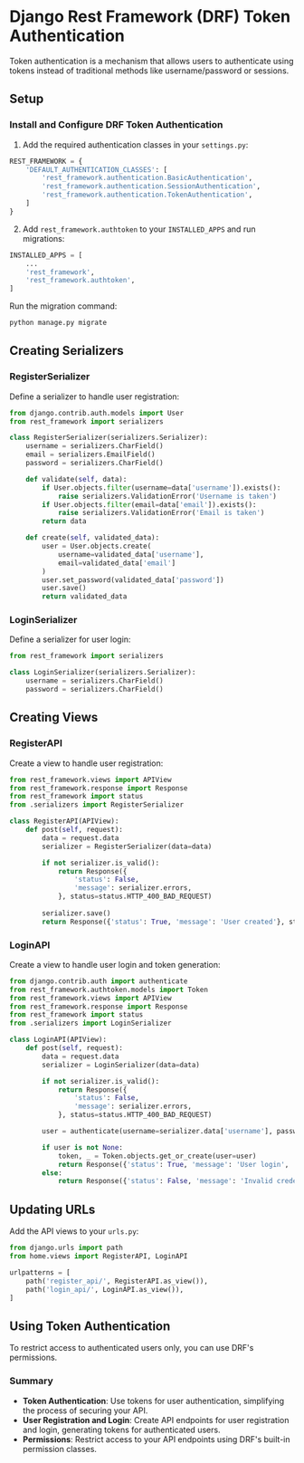 # Django Rest Framework (DRF) Token Authentication

Token authentication is a mechanism that allows users to authenticate using tokens instead of traditional methods like username/password or sessions.

## Setup

### Install and Configure DRF Token Authentication

1. Add the required authentication classes in your `settings.py`:

```python
REST_FRAMEWORK = {
    'DEFAULT_AUTHENTICATION_CLASSES': [
        'rest_framework.authentication.BasicAuthentication',
        'rest_framework.authentication.SessionAuthentication',
        'rest_framework.authentication.TokenAuthentication',
    ]
}
```

2. Add `rest_framework.authtoken` to your `INSTALLED_APPS` and run migrations:

```python
INSTALLED_APPS = [
    ...
    'rest_framework',
    'rest_framework.authtoken',
]
```

Run the migration command:
```sh
python manage.py migrate
```

## Creating Serializers

### RegisterSerializer

Define a serializer to handle user registration:

```python
from django.contrib.auth.models import User
from rest_framework import serializers

class RegisterSerializer(serializers.Serializer):
    username = serializers.CharField()
    email = serializers.EmailField()
    password = serializers.CharField()

    def validate(self, data):
        if User.objects.filter(username=data['username']).exists():
            raise serializers.ValidationError('Username is taken')
        if User.objects.filter(email=data['email']).exists():
            raise serializers.ValidationError('Email is taken')
        return data

    def create(self, validated_data):
        user = User.objects.create(
            username=validated_data['username'],
            email=validated_data['email']
        )
        user.set_password(validated_data['password'])
        user.save()
        return validated_data
```

### LoginSerializer

Define a serializer for user login:

```python
from rest_framework import serializers

class LoginSerializer(serializers.Serializer):
    username = serializers.CharField()
    password = serializers.CharField()
```

## Creating Views

### RegisterAPI

Create a view to handle user registration:

```python
from rest_framework.views import APIView
from rest_framework.response import Response
from rest_framework import status
from .serializers import RegisterSerializer

class RegisterAPI(APIView):
    def post(self, request):
        data = request.data
        serializer = RegisterSerializer(data=data)

        if not serializer.is_valid():
            return Response({
                'status': False,
                'message': serializer.errors,
            }, status=status.HTTP_400_BAD_REQUEST)
        
        serializer.save()
        return Response({'status': True, 'message': 'User created'}, status=status.HTTP_201_CREATED)
```

### LoginAPI

Create a view to handle user login and token generation:

```python
from django.contrib.auth import authenticate
from rest_framework.authtoken.models import Token
from rest_framework.views import APIView
from rest_framework.response import Response
from rest_framework import status
from .serializers import LoginSerializer

class LoginAPI(APIView):
    def post(self, request):
        data = request.data
        serializer = LoginSerializer(data=data)

        if not serializer.is_valid():
            return Response({
                'status': False,
                'message': serializer.errors,
            }, status=status.HTTP_400_BAD_REQUEST)

        user = authenticate(username=serializer.data['username'], password=serializer.data['password'])

        if user is not None:
            token, _ = Token.objects.get_or_create(user=user)
            return Response({'status': True, 'message': 'User login', 'token': str(token)}, status=status.HTTP_201_CREATED)
        else:
            return Response({'status': False, 'message': 'Invalid credentials'}, status=status.HTTP_401_UNAUTHORIZED)
```

## Updating URLs

Add the API views to your `urls.py`:

```python
from django.urls import path
from home.views import RegisterAPI, LoginAPI

urlpatterns = [
    path('register_api/', RegisterAPI.as_view()),
    path('login_api/', LoginAPI.as_view()),
]
```

## Using Token Authentication

To restrict access to authenticated users only, you can use DRF's permissions.

### Summary

- **Token Authentication**: Use tokens for user authentication, simplifying the process of securing your API.
- **User Registration and Login**: Create API endpoints for user registration and login, generating tokens for authenticated users.
- **Permissions**: Restrict access to your API endpoints using DRF's built-in permission classes.
